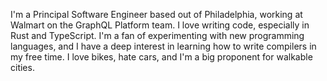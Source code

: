 I'm a Principal Software Engineer based out of Philadelphia, working at Walmart on
the GraphQL Platform team. I love writing code, especially in Rust and
TypeScript. I'm a fan of experimenting with new programming languages, and I
have a deep interest in learning how to write compilers in my free time. I love
bikes, hate cars, and I'm a big proponent for walkable cities.

